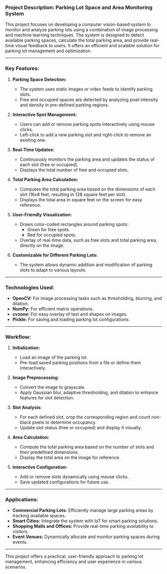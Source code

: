 ### **Project Description: Parking Lot Space and Area Monitoring System**

This project focuses on developing a computer vision-based system to monitor and analyze parking lots using a combination of image processing and machine learning techniques. The system is designed to detect available parking spaces, calculate the total parking area, and provide real-time visual feedback to users. It offers an efficient and scalable solution for parking lot management and optimization.

---

### **Key Features:**

1. **Parking Space Detection:**
   - The system uses static images or video feeds to identify parking slots.
   - Free and occupied spaces are detected by analyzing pixel intensity and density in pre-defined parking regions.

2. **Interactive Spot Management:**
   - Users can add or remove parking spots interactively using mouse clicks.
   - Left-click to add a new parking slot and right-click to remove an existing one.

3. **Real-Time Updates:**
   - Continuously monitors the parking area and updates the status of each slot (free or occupied).
   - Displays the total number of free and occupied slots.

4. **Total Parking Area Calculation:**
   - Computes the total parking area based on the dimensions of each slot (16x8 feet, resulting in 128 square feet per slot).
   - Displays the total area in square feet on the screen for easy reference.

5. **User-Friendly Visualization:**
   - Draws color-coded rectangles around parking spots:
     - Green for free spots.
     - Red for occupied spots.
   - Overlay of real-time data, such as free slots and total parking area, directly on the image.

6. **Customizable for Different Parking Lots:**
   - The system allows dynamic addition and modification of parking slots to adapt to various layouts.

---

### **Technologies Used:**

- **OpenCV:** For image processing tasks such as thresholding, blurring, and dilation.
- **NumPy:** For efficient matrix operations.
- **cvzone:** For easy overlay of text and shapes on images.
- **Pickle:** For saving and loading parking lot configurations.

---

### **Workflow:**

1. **Initialization:**
   - Load an image of the parking lot.
   - Pre-load saved parking positions from a file or define them interactively.

2. **Image Preprocessing:**
   - Convert the image to grayscale.
   - Apply Gaussian blur, adaptive thresholding, and dilation to enhance features for slot detection.

3. **Slot Analysis:**
   - For each defined slot, crop the corresponding region and count non-black pixels to determine occupancy.
   - Update slot status (free or occupied) and display it visually.

4. **Area Calculation:**
   - Compute the total parking area based on the number of slots and their predefined dimensions.
   - Display the total area on the image for reference.

5. **Interactive Configuration:**
   - Add or remove slots dynamically using mouse clicks.
   - Save updated configurations for future use.

---

### **Applications:**

- **Commercial Parking Lots:** Efficiently manage large parking areas by tracking available spaces.
- **Smart Cities:** Integrate the system with IoT for smart parking solutions.
- **Shopping Malls and Offices:** Provide real-time parking availability to visitors.
- **Event Venues:** Dynamically allocate and monitor parking spaces during events.

---

This project offers a practical, user-friendly approach to parking lot management, enhancing efficiency and user experience in various scenarios.
